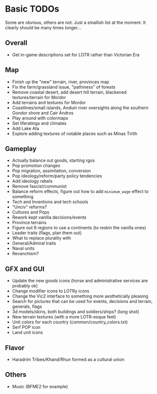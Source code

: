 # Basic TODOs
Some are obvious, others are not. Just a smallish list at the moment. It clearly should be many times longer...

## Overall
 - Get in-game descriptions set for LOTR rather than Victorian Era
 
## Map
 - Finish up the "new" terrain, river, provinces map
 - Fix the farm/grassland issue, "pathiness" of forests
 - Remove coastal desert, add desert hill terrain, blackened textures/terrain for Mordor
 - Add terrains and textures for Mordor
 - Coastlines/small islands, Anduin river oversights along the southern Gondor shore and Cair Andros
 - Play around with colormaps
 - Set liferatings and climates
 - Add Lake Ata
 - Explore adding textures of notable places such as Minas Tirith
 
## Gameplay
 - Actually balance out goods, starting rgos 
 - Pop promotion changes
 - Pop migration, assimilation, conversion
 - Pop ideology/reform/party policy tendencies
 - Add ideology rebels
 - Remove fascist/communist
 - Balance reform effects, figure out how to add `minimum_wage` effect to something
 - Tech and Inventions and tech schools
 - "Unciv" reforms?
 - Cultures and Pops
 - Rework kept vanilla decisions/events
 - Province terrains
 - Figure out 6 regions to use a continents (to reskin the vanilla ones)
 - Leader traits (flags, plan them out)
 - What to replace plurality with
 - General/Admiral traits
 - Naval units
 - Revanchism?

## GFX and GUI
 - Update the new goods icons (horse and administrative services are probably ok)
 - Change modifier icons to LOTRy icons
 - Change the Vic2 interface to something more aesthetically pleasing
 - Search for pictures that can be used for events, decisions and terrain, generals, flags
 - 3d models/skins, both buildings and soldiers/ships? (long shot)
 - New terrain textures (with a more LOTR-esque feel)
 - Unit colors for each country (common/country_colors.txt)
 - Serf POP icon
 - Land unit icons

## Flavor
 - Haradrim Tribes/Khand/Rhun formed as a cultural union

## Others 
 - Music (BFME2 for example)
